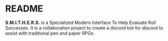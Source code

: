 # README
**S.M.I.T.H.E.R.S.** is a Specialized Modern Interface To Help Evaluate Roll Successes. It is a collaboration project to create a discord bot for discord to assist with traditional pen and paper RPGs.
